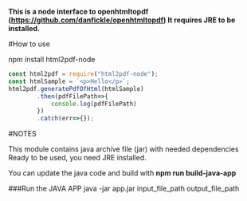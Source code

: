 **This is a node interface to openhtmltopdf (https://github.com/danfickle/openhtmltopdf) It requires JRE to be installed.**


#How to use

npm install html2pdf-node


```javascript
const html2pdf = require("html2pdf-node");
const htmlSample = `<p>Hello</p>`;
html2pdf.generatePdfOfHtml(htmlSample)
        .then(pdfFilePath=>{
            console.log(pdfFilePath)
        })
        .catch(err=>{});
```



#NOTES

This module contains java archive file (jar) with needed dependencies
Ready to be used, you need JRE installed.

You can update the java code and build with **npm run build-java-app**

###Run the JAVA APP
java -jar app.jar input_file_path output_file_path
